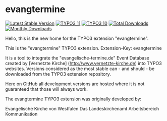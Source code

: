 # evangtermine


[![Latest Stable Version](https://poser.pugx.org/sudhaus7/evangtermine/v/stable.svg)](https://extensions.typo3.org/extension/evangtermine/)
[![TYPO3 11](https://img.shields.io/badge/TYPO3-11-orange.svg)](https://get.typo3.org/version/11)
[![TYPO3 10](https://img.shields.io/badge/TYPO3-10-orange.svg)](https://get.typo3.org/version/10)
[![Total Downloads](https://poser.pugx.org/sudhaus7/evangtermine/d/total.svg)](https://packagist.org/packages/sudhaus7/evangtermine)
[![Monthly Downloads](https://poser.pugx.org/sudhaus7/evangtermine/d/monthly)](https://packagist.org/packages/sudhaus7/evangtermine)


Hello, this is the new home for the TYPO3 extension "evangtermine".

This is the "evangtermine" TYPO3 extension. Extension-Key: evangtermine

It is a tool to integrate the "evangelische-termine.de" Event Database created by [Vernetzte Kirche] (http://www.vernetzte-kirche.de) into TYPO3 websites. Versions considered as the most stable can - and should - be downloaded from the TYPO3 extension repository.

Here on GitHub all development versions are hosted where it is not guaranteed that those
will always work.

The evangtermine TYPO3 extension was originally developed by:

Evangelische Kirche von Westfalen
Das Landeskirchenamt
Arbeitsbereich Kommunikation


